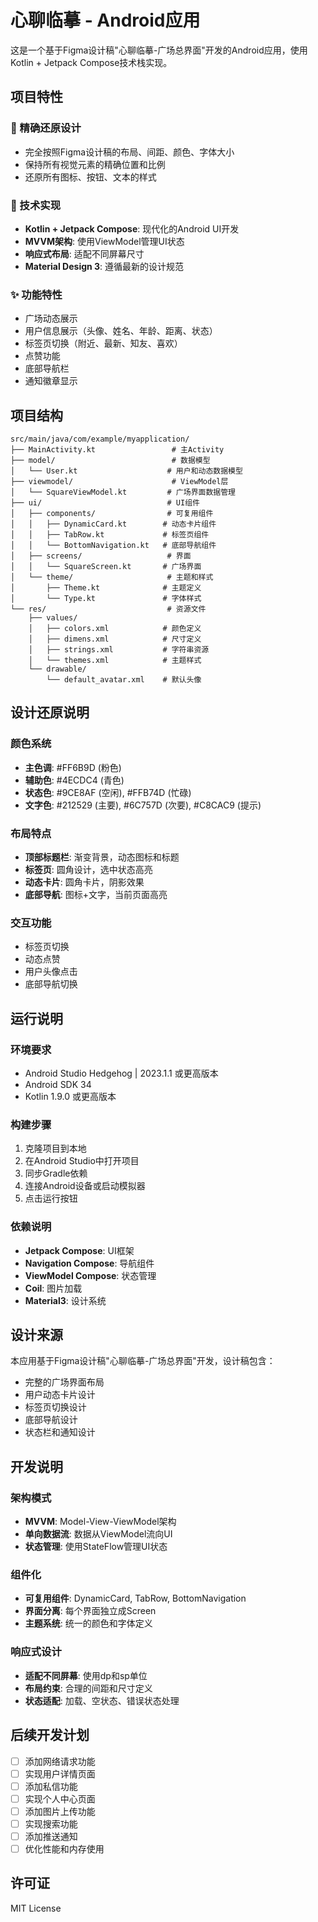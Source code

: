 # 心聊临摹 - Android应用

这是一个基于Figma设计稿"心聊临摹-广场总界面"开发的Android应用，使用Kotlin + Jetpack Compose技术栈实现。

## 项目特性

### 🎨 精确还原设计
- 完全按照Figma设计稿的布局、间距、颜色、字体大小
- 保持所有视觉元素的精确位置和比例
- 还原所有图标、按钮、文本的样式

### 🚀 技术实现
- **Kotlin + Jetpack Compose**: 现代化的Android UI开发
- **MVVM架构**: 使用ViewModel管理UI状态
- **响应式布局**: 适配不同屏幕尺寸
- **Material Design 3**: 遵循最新的设计规范

### ✨ 功能特性
- 广场动态展示
- 用户信息展示（头像、姓名、年龄、距离、状态）
- 标签页切换（附近、最新、知友、喜欢）
- 点赞功能
- 底部导航栏
- 通知徽章显示

## 项目结构

```
src/main/java/com/example/myapplication/
├── MainActivity.kt                 # 主Activity
├── model/                          # 数据模型
│   └── User.kt                    # 用户和动态数据模型
├── viewmodel/                      # ViewModel层
│   └── SquareViewModel.kt         # 广场界面数据管理
├── ui/                            # UI组件
│   ├── components/                # 可复用组件
│   │   ├── DynamicCard.kt        # 动态卡片组件
│   │   ├── TabRow.kt             # 标签页组件
│   │   └── BottomNavigation.kt   # 底部导航组件
│   ├── screens/                   # 界面
│   │   └── SquareScreen.kt       # 广场界面
│   └── theme/                     # 主题和样式
│       ├── Theme.kt              # 主题定义
│       └── Type.kt               # 字体样式
└── res/                           # 资源文件
    ├── values/
    │   ├── colors.xml            # 颜色定义
    │   ├── dimens.xml            # 尺寸定义
    │   ├── strings.xml           # 字符串资源
    │   └── themes.xml            # 主题样式
    └── drawable/
        └── default_avatar.xml    # 默认头像
```

## 设计还原说明

### 颜色系统
- **主色调**: #FF6B9D (粉色)
- **辅助色**: #4ECDC4 (青色)
- **状态色**: #9CE8AF (空闲), #FFB74D (忙碌)
- **文字色**: #212529 (主要), #6C757D (次要), #C8CAC9 (提示)

### 布局特点
- **顶部标题栏**: 渐变背景，动态图标和标题
- **标签页**: 圆角设计，选中状态高亮
- **动态卡片**: 圆角卡片，阴影效果
- **底部导航**: 图标+文字，当前页面高亮

### 交互功能
- 标签页切换
- 动态点赞
- 用户头像点击
- 底部导航切换

## 运行说明

### 环境要求
- Android Studio Hedgehog | 2023.1.1 或更高版本
- Android SDK 34
- Kotlin 1.9.0 或更高版本

### 构建步骤
1. 克隆项目到本地
2. 在Android Studio中打开项目
3. 同步Gradle依赖
4. 连接Android设备或启动模拟器
5. 点击运行按钮

### 依赖说明
- **Jetpack Compose**: UI框架
- **Navigation Compose**: 导航组件
- **ViewModel Compose**: 状态管理
- **Coil**: 图片加载
- **Material3**: 设计系统

## 设计来源

本应用基于Figma设计稿"心聊临摹-广场总界面"开发，设计稿包含：
- 完整的广场界面布局
- 用户动态卡片设计
- 标签页切换设计
- 底部导航设计
- 状态栏和通知设计

## 开发说明

### 架构模式
- **MVVM**: Model-View-ViewModel架构
- **单向数据流**: 数据从ViewModel流向UI
- **状态管理**: 使用StateFlow管理UI状态

### 组件化
- **可复用组件**: DynamicCard, TabRow, BottomNavigation
- **界面分离**: 每个界面独立成Screen
- **主题系统**: 统一的颜色和字体定义

### 响应式设计
- **适配不同屏幕**: 使用dp和sp单位
- **布局约束**: 合理的间距和尺寸定义
- **状态适配**: 加载、空状态、错误状态处理

## 后续开发计划

- [ ] 添加网络请求功能
- [ ] 实现用户详情页面
- [ ] 添加私信功能
- [ ] 实现个人中心页面
- [ ] 添加图片上传功能
- [ ] 实现搜索功能
- [ ] 添加推送通知
- [ ] 优化性能和内存使用

## 许可证

MIT License
